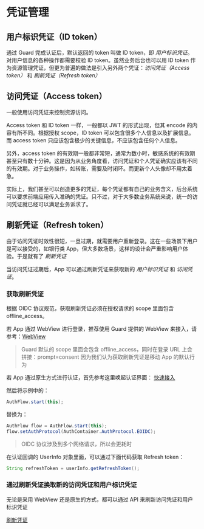 # 凭证管理

<LastUpdated/>

## 用户标识凭证（ID token）

通过 Guard 完成认证后，默认返回的 token 叫做 ID token，即 *用户标识凭证*。对用户信息的各种操作都需要校验 ID token。虽然业务后台也可以用 ID token 作为资源管理凭证，但更为普遍的做法是引入另外两个凭证：*访问凭证（Access token）* 和 *刷新凭证（Refresh token）*

## 访问凭证（Access token）

一般使用访问凭证来控制资源访问。

Access token 和 ID token 一样，一般都以 JWT 的形式出现，但其 encode 的内容有所不同。根据授权 scope，ID token 可以包含很多个人信息以及扩展信息。而 access token 只应该包含极少的关键信息，不应该包含任何个人信息。

另外，access token 的有效期一般都非常短，通常为数小时，敏感系统的有效期甚至只有数十分钟。这是因为从业务角度看，访问凭证和个人凭证确实应该有不同的有效期。对于业务操作，如转账，需要及时闭环。而更新个人头像却不用太着急。

实际上，我们甚至可以创造更多的凭证，每个凭证都有自己的业务含义，后台系统可以要求前端应用传入准确的凭证。只不过，对于大多数业务系统来说，统一的访问凭证就已经可以满足业务诉求了。

## 刷新凭证（Refresh token）

由于访问凭证时效性很短，一旦过期，就需要用户重新登录。这在一些场景下用户是可以接受的，如银行类 App，但大多数场景，这样的设计会严重影响用户体验。于是就有了 *刷新凭证*

当访问凭证过期后，App 可以通过刷新凭证来获取新的 *用户标识凭证* 和 *访问凭证*。

### 获取刷新凭证

根据 OIDC 协议规范，获取刷新凭证必须在授权请求的 scope 里面包含 offline_access。

若 App 通过 WebView 进行登录，推荐使用 Guard 提供的 WebView 来接入，请参考：[WebView](./webview.md)

> Guard 默认的 scope 里面会包含 offline_access，同时在登录 URL 上会拼接：prompt=consent 因为我们认为获取刷新凭证是移动 App 的默认行为

若 App 通过原生方式进行认证，首先参考这里唤起认证界面： [快速接入](./../quick.md)

然后将示例中的：

```java
AuthFlow.start(this);
```

替换为：
```java
AuthFlow flow = AuthFlow.start(this);
flow.setAuthProtocol(AuthContainer.AuthProtocol.EOIDC);
```

> OIDC 协议涉及到多个网络请求，所以会更耗时

在认证回调的 UserInfo 对象里面，可以通过下面代码获取 Refresh token：

```java
String refreshToken = userInfo.getRefreshToken();
```

### 通过刷新凭证换取新的访问凭证和用户标识凭证

无论是采用 WebView 还是原生的方式，都可以通过 API 来刷新访问凭证和用户标识凭证

[刷新凭证](https://core.authing.cn/openapi/)